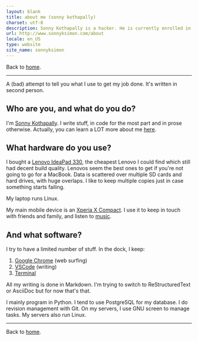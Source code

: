 ```yaml
---
layout: blank
title: about me (sonny kothapally)
charset: utf-8
description: Sonny Kothapally is a hacker. He is currently enrolled in a distance learning programme studying computers.
url: http://www.sonnyksimon.com/about
locale: en_US
type: website
site_name: sonnyksimon
---
```


Back to [home](/).

<hr/>

A (bad) attempt to tell you what I use to get my job done. It's written in second person.

## Who are you, and what do you do?

I'm [Sonny Kothapally](http://sonnyksimon.com). I write stuff, in code for the most part and in prose otherwise. Actually, you can learn a LOT more about me [here](/about).

## What hardware do you use?

I bought a [Lenovo IdeaPad 330](http://en.wikipedia.org/wiki/IdeaPad#IdeaPad_300_Series), the cheapest Lenovo I could find which still had decent build quality. Lenovos seem the best ones to get if you're not going to go for a MacBook. Data is scattered over multiple SD cards and hard drives, with huge overlaps. I like to keep multiple copies just in case something starts failing.

My laptop runs Linux.

My main mobile device is an [Xperia X Compact](http://en.wikipedia.org/wiki/Sony_Xperia_X_Compact). I use it to keep in touch with friends and family, and listen to [music](http://nirvana.com).

## And what software?

I try to have a limited number of stuff. In the dock, I keep:

1. [Google Chrome](http://google.com/chrome) (web surfing)
2. [VSCode](http://code.visualstudio.com/) (writing)
3. [Terminal](http://help.gnome.org/users/gnome-terminal/stable/)

All my writing is done in Markdown. I'm trying to switch to ReStructuredText or AsciiDoc but for now that's that.

I mainly program in Python. I tend to use PostgreSQL for my database. I do revision management with Git. On my servers, I use GNU screen to manage tasks. My servers also run Linux.

<hr/>

Back to [home](/).
